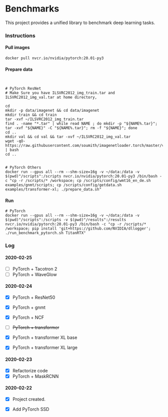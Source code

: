 # Benchmarks


This project provides a unified library to benchmark deep learning tasks. 


### Instructions

#### Pull images

```
docker pull nvcr.io/nvidia/pytorch:20.01-py3
```

#### Prepare data

```


# PyTorch ResNet
# Make Sure you have ILSVRC2012_img_train.tar and ILSVRC2012_img_val.tar at home directory,

cd
mkdir -p data/imagenet && cd data/imagenet
mkdir train && cd train 
tar -xvf ~/ILSVRC2012_img_train.tar 
find . -name "*.tar" | while read NAME ; do mkdir -p "${NAME%.tar}"; tar -xvf "${NAME}" -C "${NAME%.tar}"; rm -f "${NAME}"; done 
cd ..
mkdir val && cd val && tar -xvf ~/ILSVRC2012_img_val.tar
wget -qO- https://raw.githubusercontent.com/soumith/imagenetloader.torch/master/valprep.sh | bash
cd ..


# PyTorch Others
docker run --gpus all --rm --shm-size=16g -v ~/data:/data -v $(pwd)"/scripts":/scripts nvcr.io/nvidia/pytorch:20.01-py3 /bin/bash -c "cp -r /scripts/* /workspace; cp /scripts/config/wmt16_en_de.sh examples/gnmt/scripts; cp /scripts/config/getdata.sh examples/transformer-xl; ./prepare_data.sh"
```

#### Run 

```
# PyTorch
docker run --gpus all --rm --shm-size=16g -v ~/data:/data -v $(pwd)"/scripts":/scripts -v $(pwd)"/results":/results nvcr.io/nvidia/pytorch:20.01-py3 /bin/bash -c "cp -r /scripts/* /workspace; pip install 'git+https://github.com/NVIDIA/dllogger'; ./run_benchmark_pytorch.sh TitanRTX"
```


### Log

#### 2020-02-25

- [ ] PyTorch + Tacotron 2
- [ ] PyTorch + WaveGlow

#### 2020-02-24

- [x] PyTorch + ResNet50
- [x] PyTorch + gnmt
- [x] PyTorch + NCF
- [ ] ~~PyTorch + transformer~~
- [x] PyTorch + transformer XL base
- [x] PyTorch + transformer XL large


#### 2020-02-23

- [x] Refactorize code
- [x] PyTorch + MaskRCNN

#### 2020-02-22

- [x] Project created.
- [x] Add PyTorch SSD

